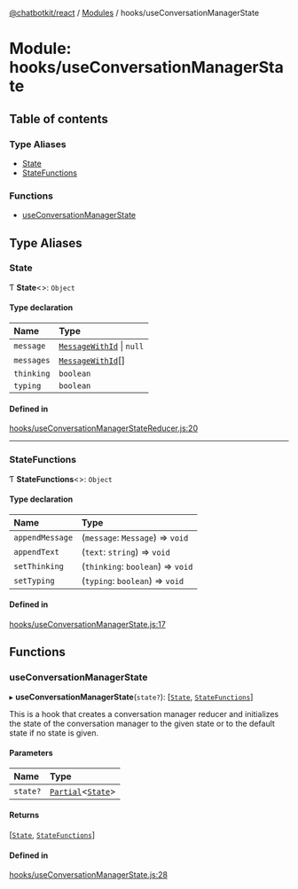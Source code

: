 [@chatbotkit/react](../README.md) / [Modules](../modules.md) / hooks/useConversationManagerState

# Module: hooks/useConversationManagerState

## Table of contents

### Type Aliases

- [State](hooks_useConversationManagerState.md#state)
- [StateFunctions](hooks_useConversationManagerState.md#statefunctions)

### Functions

- [useConversationManagerState](hooks_useConversationManagerState.md#useconversationmanagerstate)

## Type Aliases

### State

Ƭ **State**\<\>: `Object`

#### Type declaration

| Name | Type |
| :------ | :------ |
| `message` | [`MessageWithId`](hooks_useConversationManagerStateReducer.md#messagewithid) \| ``null`` |
| `messages` | [`MessageWithId`](hooks_useConversationManagerStateReducer.md#messagewithid)[] |
| `thinking` | `boolean` |
| `typing` | `boolean` |

#### Defined in

[hooks/useConversationManagerStateReducer.js:20](https://github.com/chatbotkit/node-sdk/blob/main/packages/react/src/hooks/useConversationManagerStateReducer.js#L20)

___

### StateFunctions

Ƭ **StateFunctions**\<\>: `Object`

#### Type declaration

| Name | Type |
| :------ | :------ |
| `appendMessage` | (`message`: `Message`) => `void` |
| `appendText` | (`text`: `string`) => `void` |
| `setThinking` | (`thinking`: `boolean`) => `void` |
| `setTyping` | (`typing`: `boolean`) => `void` |

#### Defined in

[hooks/useConversationManagerState.js:17](https://github.com/chatbotkit/node-sdk/blob/main/packages/react/src/hooks/useConversationManagerState.js#L17)

## Functions

### useConversationManagerState

▸ **useConversationManagerState**(`state?`): [[`State`](hooks_useConversationManagerState.md#state), [`StateFunctions`](hooks_useConversationManagerState.md#statefunctions)]

This is a hook that creates a conversation manager reducer and initializes
the state of the conversation manager to the given state or to the default
state if no state is given.

#### Parameters

| Name | Type |
| :------ | :------ |
| `state?` | [`Partial`]( https://www.typescriptlang.org/docs/handbook/utility-types.html#partialtype )\<[`State`](hooks_useConversationManagerState.md#state)\> |

#### Returns

[[`State`](hooks_useConversationManagerState.md#state), [`StateFunctions`](hooks_useConversationManagerState.md#statefunctions)]

#### Defined in

[hooks/useConversationManagerState.js:28](https://github.com/chatbotkit/node-sdk/blob/main/packages/react/src/hooks/useConversationManagerState.js#L28)
